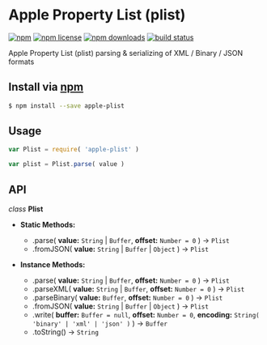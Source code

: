 # Apple Property List (plist)
[![npm](https://flat.badgen.net/npm/v/apple-plist)](https://npmjs.com/package/apple-plist)
[![npm license](https://flat.badgen.net/npm/license/apple-plist)](https://npmjs.com/package/apple-plist)
[![npm downloads](https://flat.badgen.net/npm/dm/apple-plist)](https://npmjs.com/package/apple-plist)
[![build status](https://flat.badgen.net/travis/jhermsmeier/node-apple-plist/master)](https://travis-ci.org/jhermsmeier/node-apple-plist)

Apple Property List (plist) parsing & serializing of XML / Binary / JSON formats

## Install via [npm](https://npmjs.com)

```sh
$ npm install --save apple-plist
```

## Usage

```js
var Plist = require( 'apple-plist' )
```

```js
var plist = Plist.parse( value )
```

## API

_class_ **Plist**

- **Static Methods:**
    - .parse( **value:** `String` | `Buffer`, **offset:** `Number = 0` ) -> `Plist`
    - .fromJSON( **value:** `String` | `Buffer` | `Object` ) -> `Plist`

- **Instance Methods:**
    - .parse( **value:** `String` | `Buffer`, **offset:** `Number = 0` ) -> `Plist`
    - .parseXML( **value:** `String` | `Buffer`, **offset:** `Number = 0` ) -> `Plist`
    - .parseBinary( **value:** `Buffer`, **offset:** `Number = 0` ) -> `Plist`
    - .fromJSON( **value:** `String` | `Buffer` | `Object` ) -> `Plist`
    - .write( **buffer:** `Buffer = null`, **offset:** `Number = 0`, **encoding:** `String( 'binary' | 'xml' | 'json' )` ) -> `Buffer`
    - .toString() -> `String`
